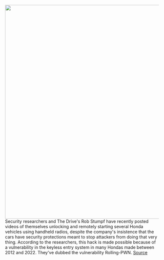 <img src='https://cdn.vox-cdn.com/thumbor/zWCFW6TwTKcnnXQo2Bpl-WRqjxo=/0x0:1340x936/1200x800/filters:focal(563x361:777x575)/cdn.vox-cdn.com/uploads/chorus_image/image/71097482/my21_accord_gallery_thumb_ext_accord_family_1400_2x.0.jpg' width='700px' /><br/>
Security researchers and The Drive's Rob Stumpf have recently posted videos of themselves unlocking and remotely starting several Honda vehicles using handheld radios, despite the company's insistence that the cars have security protections meant to stop attackers from doing that very thing. According to the researchers, this hack is made possible because of a vulnerability in the keyless entry system in many Hondas made between 2012 and 2022. They've dubbed the vulnerability Rolling-PWN.
<a href='https://www.theverge.com/2022/7/11/23204663/honda-remote-keyfob-hack-rolling-pwn-demonstration-security'> Source <a/>